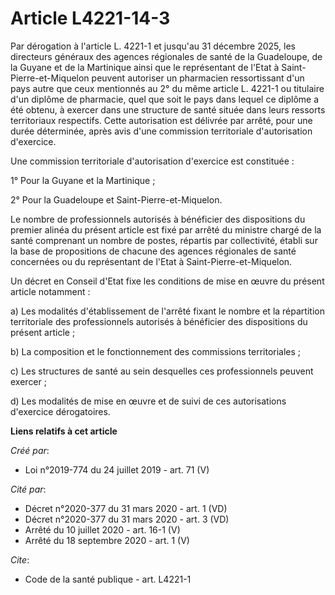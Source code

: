 # Article L4221-14-3

Par dérogation à l'article L. 4221-1 et jusqu'au 31 décembre 2025, les directeurs généraux des agences régionales de santé de
la Guadeloupe, de la Guyane et de la Martinique ainsi que le représentant de l'Etat à Saint-Pierre-et-Miquelon peuvent
autoriser un pharmacien ressortissant d'un pays autre que ceux mentionnés au 2° du même article L. 4221-1 ou titulaire d'un
diplôme de pharmacie, quel que soit le pays dans lequel ce diplôme a été obtenu, à exercer dans une structure de santé située
dans leurs ressorts territoriaux respectifs. Cette autorisation est délivrée par arrêté, pour une durée déterminée, après
avis d'une commission territoriale d'autorisation d'exercice. 

Une commission territoriale d'autorisation d'exercice est constituée : 

1° Pour la Guyane et la Martinique ; 

2° Pour la Guadeloupe et Saint-Pierre-et-Miquelon. 

Le nombre de professionnels autorisés à bénéficier des dispositions du premier alinéa du présent article est fixé par arrêté
du ministre chargé de la santé comprenant un nombre de postes, répartis par collectivité, établi sur la base de propositions
de chacune des agences régionales de santé concernées ou du représentant de l'Etat à Saint-Pierre-et-Miquelon. 

Un décret en Conseil d'Etat fixe les conditions de mise en œuvre du présent article notamment : 

a) Les modalités d'établissement de l'arrêté fixant le nombre et la répartition territoriale des professionnels autorisés à
bénéficier des dispositions du présent article ; 

b) La composition et le fonctionnement des commissions territoriales ; 

c) Les structures de santé au sein desquelles ces professionnels peuvent exercer ; 

d) Les modalités de mise en œuvre et de suivi de ces autorisations d'exercice dérogatoires.

**Liens relatifs à cet article**

_Créé par_:

  - Loi n°2019-774 du 24 juillet 2019 - art. 71 (V)

_Cité par_:

  - Décret n°2020-377 du 31 mars 2020 - art. 1 (VD)
  - Décret n°2020-377 du 31 mars 2020 - art. 3 (VD)
  - Arrêté du 10 juillet 2020 - art. 16-1 (V)
  - Arrêté du 18 septembre 2020 - art. 1 (V)

_Cite_:

  - Code de la santé publique - art. L4221-1
